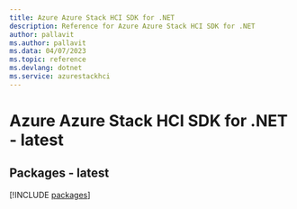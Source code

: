 ```yaml
---
title: Azure Azure Stack HCI SDK for .NET
description: Reference for Azure Azure Stack HCI SDK for .NET
author: pallavit
ms.author: pallavit
ms.data: 04/07/2023
ms.topic: reference
ms.devlang: dotnet
ms.service: azurestackhci
---
```

# Azure Azure Stack HCI SDK for .NET - latest
## Packages - latest
[!INCLUDE [packages](azure-stack-hci-index.md)]